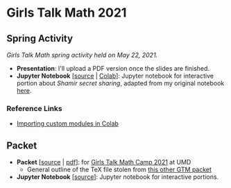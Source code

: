 # Girls Talk Math 2021

## Spring Activity
*Girls Talk Math spring activity held on May 22, 2021.*

- **Presentation**: I'll upload a PDF version once the slides are finished.
- **Jupyter Notebook** [[source](spring/ShamirSS.ipynb) | [Colab](https://colab.research.google.com/drive/1cO3ikhf23UN9ukf1TC2pJR-Z6IqiyS9V?usp=sharing)]: Jupyter notebook for interactive portion about *Shamir secret sharing*, adapted from my original notebook [here](https://github.com/nglaeser/crypto-glossary/blob/main/ShamirSS.ipynb). 

### Reference Links
- [Importing custom modules in Colab](https://www.pingshiuanchua.com/blog/post/importing-your-own-python-module-or-python-file-in-colaboratory)

## Packet

- **Packet** [[source](packet/main.tex) | [pdf](packet/main.pdf)]: for [Girls Talk Math Camp 2021](http://gtm.math.umd.edu/virtualcamp2021.html) at UMD
    - General outline of the TeX file stolen from [this other GTM packet](https://github.com/Girls-Talk-Math/curriculum/tree/master/RSA-Encryption-Cryptography)
- **Jupyter Notebook** [[source](packet/secret_sharing.ipynb)]: Jupyter notebook for interactive portions.